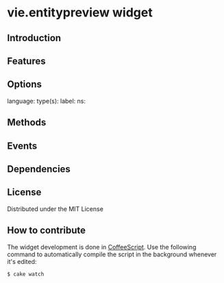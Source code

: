 # vie.entitypreview widget
## Introduction
## Features
## Options
language:
type(s):
label: 
ns:
## Methods
## Events
## Dependencies
## License
Distributed under the MIT License
## How to contribute
The widget development is done in [CoffeeScript](http://jashkenas.github.com/coffee-script/). Use the following command to automatically compile the script in the background whenever it's edited:

    $ cake watch

